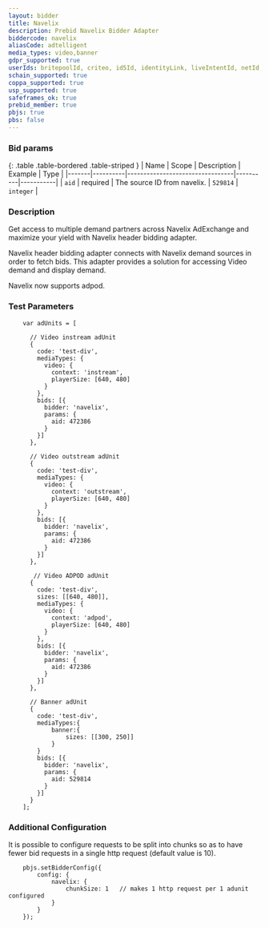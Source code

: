 ```yaml
---
layout: bidder
title: Navelix
description: Prebid Navelix Bidder Adapter
biddercode: navelix
aliasCode: adtelligent
media_types: video,banner
gdpr_supported: true
userIds: britepoolId, criteo, id5Id, identityLink, liveIntentId, netId, parrableId, pubCommonId, unifiedId
schain_supported: true
coppa_supported: true
usp_supported: true
safeframes_ok: true
prebid_member: true
pbjs: true
pbs: false
---
```


### Bid params

{: .table .table-bordered .table-striped }
| Name  | Scope    | Description                     | Example  | Type      |
|-------|----------|---------------------------------|----------|-----------|
| `aid` | required | The source ID from navelix.   | `529814` | `integer` |

### Description
Get access to multiple demand partners across Navelix AdExchange and maximize your yield with Navelix header bidding adapter.

Navelix header bidding adapter connects with Navelix demand sources in order to fetch bids.
This adapter provides a solution for accessing Video demand and display demand.

Navelix now supports adpod. 

### Test Parameters
```
    var adUnits = [

      // Video instream adUnit
      {
        code: 'test-div',
        mediaTypes: {
          video: {
            context: 'instream',
            playerSize: [640, 480]
          }
        },
        bids: [{
          bidder: 'navelix',
          params: {
            aid: 472386
          }
        }]
      },

      // Video outstream adUnit
      {
        code: 'test-div',
        mediaTypes: {
          video: {
            context: 'outstream',
            playerSize: [640, 480]
          }
        },
        bids: [{
          bidder: 'navelix',
          params: {
            aid: 472386
          }
        }]
      },

       // Video ADPOD adUnit
      {
        code: 'test-div',
        sizes: [[640, 480]],
        mediaTypes: {
          video: {
            context: 'adpod',
            playerSize: [640, 480]            
          }
        },
        bids: [{
          bidder: 'navelix',
          params: {
            aid: 472386
          }
        }]
      },

      // Banner adUnit
      {
        code: 'test-div',
        mediaTypes:{
            banner:{
                sizes: [[300, 250]]
            }
        }
        bids: [{
          bidder: 'navelix',
          params: {
            aid: 529814
          }
        }]
      }
    ];
```

### Additional Configuration

It is possible to configure requests to be split into chunks so as to have fewer bid requests in a single http request 
(default value is 10).

```
    pbjs.setBidderConfig({
        config: {              
            navelix: {
                chunkSize: 1   // makes 1 http request per 1 adunit configured
            }
        }
    });
```
